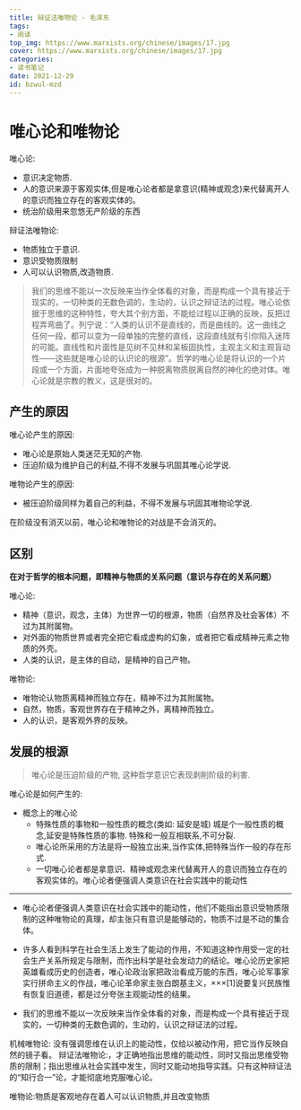 ```yaml
---
title: 辩证法唯物论 - 毛泽东
tags: 
- 阅读
top_img: https://www.marxists.org/chinese/images/17.jpg
cover: https://www.marxists.org/chinese/images/17.jpg
categories:
- 读书笔记
date: 2021-12-29
id: bzwul-mzd
---
```


# 唯心论和唯物论

唯心论:
* 意识决定物质.
* 人的意识来源于客观实体,但是唯心论者都是拿意识(精神或观念)来代替离开人的意识而独立存在的客观实体的。
* 统治阶级用来忽悠无产阶级的东西

辩证法唯物论: 
* 物质独立于意识.
* 意识受物质限制
* 人可以认识物质,改造物质.

> 我们的思维不能以一次反映来当作全体看的对象，而是构成一个具有接近于现实的，一切种类的无数色调的，生动的，认识之辩证法的过程。唯心论依据于思维的这种特性，夸大其个别方面，不能给过程以正确的反映，反把过程弄弯曲了。列宁说：“人类的认识不是直线的，而是曲线的。这一曲线之任何一段，都可以变为一段单独的完整的直线，这段直线就有引你陷入迷阵的可能。直线性和片面性是见树不见林和呆板固执性，主观主义和主观盲动性——这些就是唯心论的认识论的根源”。哲学的唯心论是将认识的一个片段或一个方面，片面地夸张成为一种脱离物质脱离自然的神化的绝对体。唯心论就是宗教的教义，这是很对的。


## 产生的原因

唯心论产生的原因:
* 唯心论是原始人类迷茫无知的产物.
* 压迫阶级为维护自己的利益,不得不发展与巩固其唯心论学说.

唯物论产生的原因:
* 被压迫阶级同样为着自己的利益，不得不发展与巩固其唯物论学说.

在阶级没有消灭以前，唯心论和唯物论的对战是不会消灭的。

## 区别

**在对于哲学的根本问题，即精神与物质的关系问题（意识与存在的关系问题）**

唯心论: 
* 精神（意识，观念，主体）为世界一切的根源，物质（自然界及社会客体）不过为其附属物。
* 对外面的物质世界或者完全把它看成虚构的幻象，或者把它看成精神元素之物质的外壳。
* 人类的认识，是主体的自动，是精神的自己产物。

唯物论: 
* 唯物论认物质离精神而独立存在，精神不过为其附属物。
* 自然，物质，客观世界存在于精神之外，离精神而独立。
* 人的认识，是客观外界的反映。

## 发展的根源

> 唯心论是压迫阶级的产物, 这种哲学意识它表现剥削阶级的利害.

唯心论是如何产生的:
* 概念上的唯心论
  * 特殊性质的事物和一般性质的概念(类如: 延安是城) 城是个一般性质的概念,延安是特殊性质的事物. 特殊和一般互相联系,不可分裂.
  * 唯心论所采用的方法是将一般独立出来,当作实体,把特殊当作一般的存在形式.
  * 一切唯心论者都是拿意识、精神或观念来代替离开人的意识而独立存在的客观实体的。唯心论者便强调人类意识在社会实践中的能动性

---------------

* 唯心论者便强调人类意识在社会实践中的能动性，他们不能指出意识受物质限制的这种唯物论的真理，却主张只有意识是能够动的，物质不过是不动的集合体。

* 许多人看到科学在社会生活上发生了能动的作用，不知道这种作用受一定的社会生产关系所规定与限制，而作出科学是社会发动力的结论。唯心论历史家把英雄看成历史的创造者，唯心论政治家把政治看成万能的东西，唯心论军事家实行拼命主义的作战，唯心论革命家主张白朗基主义，×××[1]说要复兴民族惟有恢复旧道德，都是过分夸张主观能动性的结果。

* 我们的思维不能以一次反映来当作全体看的对象，而是构成一个具有接近于现实的，一切种类的无数色调的，生动的，认识之辩证法的过程。

机械唯物论: 没有强调思维在认识上的能动性，仅给以被动作用，把它当作反映自然的镜子看。
辩证法唯物论:，才正确地指出思维的能动性，同时又指出思维受物质的限制；指出思维从社会实践中发生，同时又能动地指导实践。只有这种辩证法的“知行合一”论，才能彻底地克服唯心论。

唯物论:物质是客观地存在着人可以认识物质,并且改变物质


